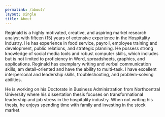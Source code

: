 ```yaml
---
permalink: /about/
layout: single
title: About
---
```


Reginald is a highly motivated, creative, and aspiring market research analyst with fifteen (15) years of extensive experience in the Hospitality Industry. 
He has experience in food service, payroll, employee training and development, public relations, and strategic planning.
He possess strong knowledge of social media tools and robust computer skills, which includes but is not limited to proficiency in Word, spreadsheets, graphics, and applications. 
Reginald has exemplary writing and verbal communication skills, am detail-oriented and have the ability to multi-task. I have excellent interpersonal and leadership skills, troubleshooting, and problem-solving abilities.

He is working on his Doctorate in Business Administration from Northcentral University where his dissertation thesis focuses on transformational leadership and job stress in the hospitality industry. 
When not writing his thesis, he enjoys spending time with family and investing in the stock market. 


